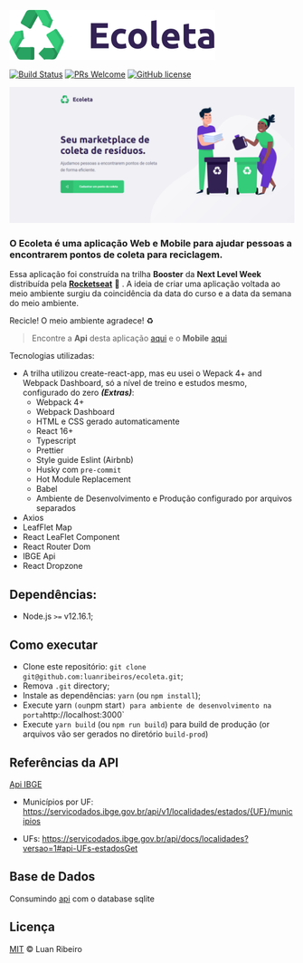 ![Logomarca Ecoleta](./src/assets/images/logo.svg)

[![Build Status](https://img.shields.io/travis/npm/npm/latest.svg?style=flat-square)](https://travis-ci.org/npm/npm) [![PRs Welcome](https://img.shields.io/badge/PRs-welcome-brightgreen.svg?style=flat-square)](http://makeapullrequest.com) [![GitHub license](https://img.shields.io/badge/license-MIT-blue.svg?style=flat-square)](https://github.com/your/your-project/blob/master/LICENSE)

![Imagem Home](./.github/home.png)

### O **Ecoleta** é uma aplicação Web e Mobile para ajudar pessoas a encontrarem pontos de coleta para reciclagem.

Essa aplicação foi construída na trilha **Booster** da **Next Level Week** distribuída pela **[Rocketseat](https://rocketseat.com.br/)** :rocket: . A ideia de criar uma aplicação voltada ao meio ambiente surgiu da coincidência da data do curso e a data da semana do meio ambiente.

Recicle! O meio ambiente agradece! ♻️

> Encontre a **Api** desta aplicação [aqui](https://github.com/luanribeiros/ecoleta-api) e o **Mobile** [aqui](https://github.com/luanribeiros/ecoleta-mobile)

Tecnologias utilizadas:

- A trilha utilizou create-react-app, mas eu usei o Wepack 4+ and Webpack Dashboard, só a nível de treino e estudos mesmo, configurado do zero **_(Extras)_**:
  - Webpack 4+
  - Webpack Dashboard
  - HTML e CSS gerado automaticamente
  - React 16+
  - Typescript
  - Prettier
  - Style guide Eslint (Airbnb)
  - Husky com `pre-commit`
  - Hot Module Replacement
  - Babel
  - Ambiente de Desenvolvimento e Produção configurado por arquivos separados
- Axios
- LeafFlet Map
- React LeaFlet Component
- React Router Dom
- IBGE Api
- React Dropzone

## Dependências:

- Node.js `>=` v12.16.1;

## Como executar

- Clone este repositório: `git clone git@github.com:luanribeiros/ecoleta.git`;
- Remova `.git` directory;
- Instale as dependências: `yarn` (ou `npm install`);
- Execute yarn `(ou`npm start`) para ambiente de desenvolvimento na porta`http://localhost:3000`
- Execute `yarn build` (ou `npm run build`) para build de produção (or arquivos vão ser gerados no diretório `build-prod`)

## Referências da API

[Api IBGE](https://servicodados.ibge.gov.br/api/docs/localidades?versao=1#api-_)

- Municípios por UF: https://servicodados.ibge.gov.br/api/v1/localidades/estados/{UF}/municipios

- UFs: https://servicodados.ibge.gov.br/api/docs/localidades?versao=1#api-UFs-estadosGet

## Base de Dados

Consumindo [api](https://github.com/luanribeiros/ecoleta-api) com o database sqlite

## Licença

[MIT](https://github.com/luanribeiros/ecoleta-api/blob/master/LICENSE.md) &copy; Luan Ribeiro
